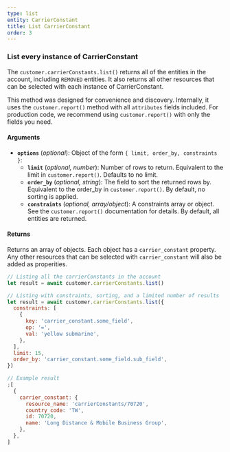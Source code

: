 ```yaml
---
type: list
entity: CarrierConstant
title: List CarrierConstant
order: 3
---
```


### List every instance of CarrierConstant

The `customer.carrierConstants.list()` returns all of the entities in the account, including `REMOVED` entities. It also returns all other resources that can be selected with each instance of CarrierConstant.

This method was designed for convenience and discovery. Internally, it uses the `customer.report()` method with all `attributes` fields included. For production code, we recommend using `customer.report()` with only the fields you need.

#### Arguments

- **`options`** (_optional_): Object of the form `{ limit, order_by, constraints }`:
  - **`limit`** (_optional, number_): Number of rows to return. Equivalent to the limit in `customer.report()`. Defaults to no limit.
  - **`order_by`** (_optional, string_): The field to sort the returned rows by. Equivalent to the order_by in `customer.report()`. By default, no sorting is applied.
  - **`constraints`** (_optional, array/object_): A constraints array or object. See the `customer.report()` documentation for details. By default, all entities are returned.

#### Returns

Returns an array of objects.
Each object has a `carrier_constant` property. Any other resources that can be selected with `carrier_constant` will also be added as properities.

```javascript
// Listing all the carrierConstants in the account
let result = await customer.carrierConstants.list()

// Listing with constraints, sorting, and a limited number of results
let result = await customer.carrierConstants.list({
  constraints: [
    {
      key: 'carrier_constant.some_field',
      op: '=',
      val: 'yellow submarine',
    },
  ],
  limit: 15,
  order_by: 'carrier_constant.some_field.sub_field',
})
```

```javascript
// Example result
;[
  {
    carrier_constant: {
      resource_name: 'carrierConstants/70720',
      country_code: 'TW',
      id: 70720,
      name: 'Long Distance & Mobile Business Group',
    },
  },
]
```
